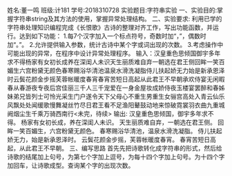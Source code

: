 姓名:董一鸣    班级:计181   学号:2018310728
实验题目:字符串实验
一、实验目的:掌握字符串string及其方法的使用，掌握异常处理结构。
二、实验要求: 利用已学的字符串处理知识编程完成《长恨歌》古诗的整理对齐工作，写出功能函数，并运行。达到如下功能：
1.每7个汉字加入一个标点符号，奇数时加“，”，偶数时加“。”。
2.允许提供输入参数，统计古诗中某个字或词出现的次数。
3.考虑操作中可能出现的异常，在程序中设计异常处理程序。
输入：汉皇重色思倾国御宇多年求不得杨家有女初长成养在深闺人未识天生丽质难自弃一朝选在君王侧回眸一笑百媚生六宫粉黛无颜色春寒赐浴华清池温泉水滑洗凝脂侍儿扶起娇无力始是新承恩泽时云鬓花颜金步摇芙蓉帐暖度春宵春宵苦短日高起从此君王不早朝承欢侍宴无闲暇春从春游夜专夜后宫佳丽三千人三千宠爱在一身金屋妆成娇侍夜玉楼宴罢醉和春姊妹弟兄皆列士可怜光采生门户遂令天下父母心不重生男重生女骊宫高处入青云仙乐风飘处处闻缓歌慢舞凝丝竹尽日君王看不足渔阳鼙鼓动地来惊破霓裳羽衣曲九重城阙烟尘生千乘万骑西南行<未完，待续>
输出:
汉皇重色思倾国，御宇多年求不得。
杨家有女初长成，养在深闺人未识。
天生丽质难自弃，一朝选在君王侧。 
回眸一笑百媚生，六宫粉黛无颜色。
春寒赐浴华清池，温泉水滑洗凝脂。 
侍儿扶起娇无力，始是新承恩泽时。 
云鬓花颜金步摇，芙蓉帐暖度春宵。 
春宵苦短日高起，从此君王不早朝。
三、编写思路
首先先把诗歌转化成字符串的形式，然后给诗歌的结尾加上句号，为第七个字加上逗号，为每十四个字加上句号。为十四个字加回车，让诗歌成型。查询某个字的出现次数。
